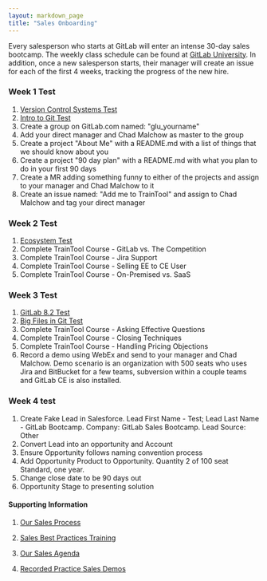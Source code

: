 ```yaml
---
layout: markdown_page
title: "Sales Onboarding"
---
```


Every salesperson who starts at GitLab will enter an intense 30-day sales bootcamp.  The weekly class schedule can be found at [GitLab University](https://about.gitlab.com/university/).  In addition, once a new salesperson starts, their manager will create an issue for each of the first 4 weeks, tracking the progress of the new hire.

### Week 1 Test
1. [Version Control Systems Test](http://goo.gl/forms/8H8SNcH70T)
1. [Intro to Git Test](http://goo.gl/forms/GgWF1T5Ceg) 
1. Create a group on GitLab.com named: "glu_yourname"
1. Add your direct manager and Chad Malchow as master to the group
1. Create a project "About Me" with a README.md with a list of things that we should know about you
1. Create a project "90 day plan" with a README.md with what you plan to do in your first 90 days
1. Create a MR adding something funny to either of the projects and assign to your manager and Chad Malchow to it
1. Create an issue named: "Add me to TrainTool" and assign to Chad Malchow and tag your direct manager

### Week 2 Test
1. [Ecosystem Test](http://goo.gl/forms/5Vrf3CE0iC)
1. Complete TrainTool Course - GitLab vs. The Competition
1. Complete TrainTool Course - Jira Support
1. Complete TrainTool Course - Selling EE to CE User
1. Complete TrainTool Course - On-Premised vs. SaaS

### Week 3 Test
1. [GitLab 8.2 Test](http://goo.gl/forms/9PnmhiNzEa) 
1. [Big Files in Git Test](http://goo.gl/forms/RFsNK9fKuj) 
1. Complete TrainTool Course - Asking Effective Questions
1. Complete TrainTool Course - Closing Techniques
1. Complete TrainTool Course - Handling Pricing Objections
1. Record a demo using WebEx and send to your manager and Chad Malchow.  Demo scenario is an organization with 500 seats who uses Jira and BitBucket for a few teams, subversion within a couple teams and GitLab CE is also installed.

### Week 4 test
1. Create Fake Lead in Salesforce.  Lead First Name - Test; Lead Last Name - GitLab Bootcamp.  Company: GitLab Sales Bootcamp. Lead Source: Other
1. Convert Lead into an opportunity and Account
1. Ensure Opportunity follows naming convention process
1. Add Opportunity Product to Opportunity.  Quantity 2 of 100 seat Standard, one year.
1. Change close date to be 90 days out
1. Opportunity Stage to presenting solution

#### Supporting Information

1. [Our Sales Process](https://about.gitlab.com/handbook/sales-process/)

1. [Sales Best Practices Training](https://about.gitlab.com/handbook/sales-training/)

1. [Our Sales Agenda](https://docs.google.com/document/d/1l1ecVjKAJY67Zk28CYFiepHAFzvMNu9yDUYVSQmlTmU/edit)

1. [Recorded Practice Sales Demos](https://drive.google.com/drive/u/0/folders/0B_XVovPbWgADM1M3VUg1ZVJ0UjQ)